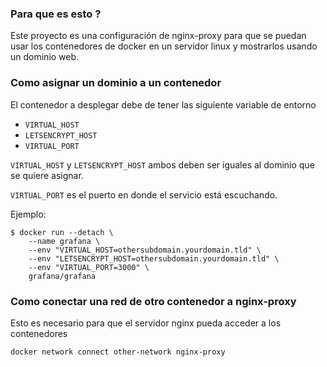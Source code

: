 ### Para que es esto ?

Este proyecto es una configuración de nginx-proxy para que se puedan usar
los contenedores de docker en un servidor linux y mostrarlos usando un dominio web.

### Como asignar un dominio a un contenedor

El contenedor a desplegar debe de tener las siguiente variable de entorno

- `VIRTUAL_HOST`
- `LETSENCRYPT_HOST`
- `VIRTUAL_PORT`

`VIRTUAL_HOST` y `LETSENCRYPT_HOST` ambos deben ser iguales al dominio que se quiere asignar.

`VIRTUAL_PORT` es el puerto en donde el servicio está escuchando.

Ejemplo:

```console
$ docker run --detach \
    --name grafana \
    --env "VIRTUAL_HOST=othersubdomain.yourdomain.tld" \
    --env "LETSENCRYPT_HOST=othersubdomain.yourdomain.tld" \
    --env "VIRTUAL_PORT=3000" \
    grafana/grafana
```

### Como conectar una red de otro contenedor a nginx-proxy

Esto es necesario para que el servidor nginx pueda acceder a los contenedores

```console
docker network connect other-network nginx-proxy
```

